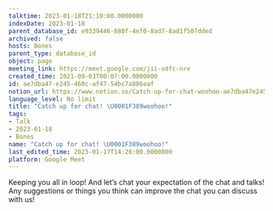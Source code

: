 ```yaml
---
talktime: 2023-01-18T21:10:00.0000000
indexDate: 2023-01-18
parent_database_id: e9339446-880f-4ef0-8ad7-8ad1f507dded
archived: false
hosts: Bones
parent_type: database_id
object: page
meeting_link: https://meet.google.com/jii-vdfc-nre
created_time: 2021-09-03T00:07:00.0000000
id: ae7dba47-e245-460c-af47-54bc7a886eaf
notion_url: https://www.notion.so/Catch-up-for-chat-woohoo-ae7dba47e245460caf4754bc7a886eaf
language_level: No limit
title: "Catch up for chat! \U0001F389woohoo!"
tags:
- Talk
- 2023-01-18
- Bones
name: "Catch up for chat! \U0001F389woohoo!"
last_edited_time: 2023-01-17T14:26:00.0000000
platform: Google Meet
---
```


Keeping you all in loop! And let’s chat your expectation of the chat and talks!
Any suggestions or things you think can improve the chat you can discuss with us!





